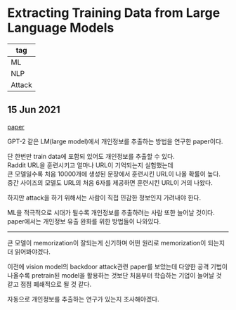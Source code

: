 # Extracting Training Data from Large Language Models


|tag|
|------|
|ML|
|NLP|
|Attack|

## 15 Jun 2021

[paper](https://arxiv.org/pdf/2012.07805.pdf)  

GPT-2 같은 LM(large model)에서 개인정보를 추출하는 방법을 연구한 paper이다.  

단 한번만 train data에 포함되 있어도 개인정보를 추출할 수 있다.  
Raddit URL을 훈련시키고 얼마나 URL이 기억되는지 실험했는데  
큰 모델일수록 처음 10000개에 생성된 문장에서 훈련시킨 URL이 나올 확률이 높다.  
중간 사이즈의 모델도 URL의 처음 6자를 제공하면 훈련시킨 URL이 거의 나왔다. 


하지만 attack을 하기 위해서는 사람이 직접 민감한 정보인지 가려내야 한다.  

ML을 적극적으로 시대가 될수록 개인정보를 추출하려는 사람 또한 늘어날 것이다. paper에서는 개인정보 유출 완화를 위한 방법들이 나와있다.  

*****

큰 모델이 memorization이 잘되는게 신기하며 어떤 원리로 memorization이 되는지 더 읽어봐야겠다.  

이전에 vision model의 backdoor attack관련 paper를 보았는데 다양한 공격 기법이 나올수록 pretrain된 model을 활용하는 것보단 처음부터 학습하는 기업이 늘어날 것 같고 점점 폐쇄적으로 될 것 같다.   

자동으로 개인정보를 추출하는 연구가 있는지 조사해야겠다.  
